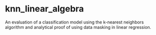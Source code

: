 # knn_linear_algebra
An evaluation of a classification model using the k-nearest neighbors algorithm and analytical proof of using data masking in linear regression.
